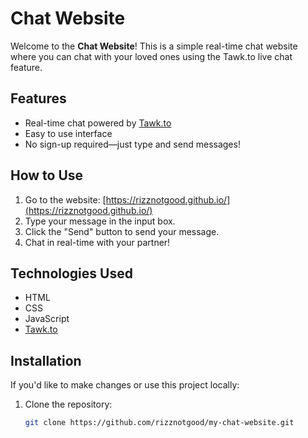 # Chat Website

Welcome to the **Chat Website**! This is a simple real-time chat website where you can chat with your loved ones using the Tawk.to live chat feature.

## Features
- Real-time chat powered by [Tawk.to](https://www.tawk.to/)
- Easy to use interface
- No sign-up required—just type and send messages!

## How to Use
1. Go to the website: [https://rizznotgood.github.io/](https://rizznotgood.github.io/)
2. Type your message in the input box.
3. Click the "Send" button to send your message.
4. Chat in real-time with your partner!

## Technologies Used
- HTML
- CSS
- JavaScript
- [Tawk.to](https://www.tawk.to/)

## Installation

If you'd like to make changes or use this project locally:
1. Clone the repository:
   ```bash
   git clone https://github.com/rizznotgood/my-chat-website.git
